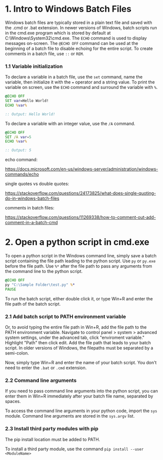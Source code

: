 # 1. Intro to Windows Batch Files

Windows batch files are typically stored in a plain text file and saved with the .cmd or .bat extension. In newer versions of Windows, batch scripts run in the cmd.exe program which is stored by default at C:\Windows\System32\cmd.exe. The `ECHO` command is used to display messages on-screen. The `@ECHO OFF` command can be used at the beginning of a batch file to disable echoing for the entire script. To create comments in a batch file, use `::` or `REM`.

### 1.1 Variable initialization

To declare a variable in a batch file, use the `set` command, name the variable, then initialize it with the `=` operator and a string value. To print the variable on screen, use the `ECHO` command and surround the variable with `%`.

```cmd
@ECHO OFF
SET var=Hello World!
ECHO %var%

:: Output: Hello World!
```

To declare a variable with an integer value, use the `/A` command.

```cmd
@ECHO OFF
SET /A var=5
ECHO %var%

:: Output: 5
```

echo command:

https://docs.microsoft.com/en-us/windows-server/administration/windows-commands/echo

single quotes vs double quotes: 

https://stackoverflow.com/questions/24173825/what-does-single-quoting-do-in-windows-batch-files

comments in batch files:

https://stackoverflow.com/questions/11269338/how-to-comment-out-add-comment-in-a-batch-cmd

# 2. Open a python script in cmd.exe

To open a python script in the Windows command line, simply save a batch script containing the file path leading to the python script. Use `py` or `py.exe` before the file path. Use `%*` after the file path to pass any arguments from the command line to the python script. 
```cmd
@ECHO OFF
py "C:\Sample Folder\test.py" %*
PAUSE
```

To run the batch script, either double click it, or type Win+R and enter the file path of the batch script.

### 2.1 Add batch script to PATH environment variable

Or, to avoid typing the entire file path in Win+R, add the file path to the PATH environment variable. Navigate to control panel > system > advanced system settings, under the advanced tab, click "enviroment variable." Highlight "Path" then click edit. Add the file path that leads to your batch script. In older versions of Windows, the filepaths must be separated by a semi-colon. 

Now, simply type Win+R and enter the name of your batch script. You don't need to enter the `.bat` or `.cmd` extension. 

### 2.2 Command line arguments 

If you need to pass command line arguments into the python script, you can enter them in Win+R immediately after your batch file name, separated by spaces. 

To access the command line arguments in your python code, import the `sys` module. Command line arguments are stored in the `sys.argv` list. 

### 2.3 Install third party modules with pip

The pip install location must be added to PATH. 

To install a third party module, use the command `pip install --user <ModuleName>`
